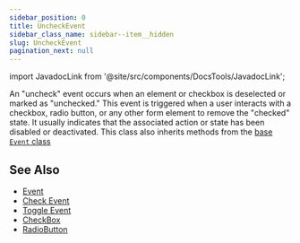 ```yaml
---
sidebar_position: 0
title: UncheckEvent
sidebar_class_name: sidebar--item__hidden
slug: UncheckEvent
pagination_next: null
---
```


import JavadocLink from '@site/src/components/DocsTools/JavadocLink';

<JavadocLink type="engine" location="org/dwcj/component/event/UncheckEvent" top='true' />

An "uncheck" event occurs when an element or checkbox is deselected or marked as "unchecked." This event is triggered when a user interacts with a checkbox, radio button, or any other form element to remove the "checked" state. It usually indicates that the associated action or state has been disabled or deactivated. This class also inherits methods from the [base `Event` class](./event)

## See Also

- [Event](./event)
- [Check Event](./CheckEvent)
- [Toggle Event](./ToggleEvent)
- [CheckBox](../checkbox)
- [RadioButton](../radiobutton)
